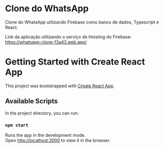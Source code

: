 # Clone do WhatsApp

Clone do WhatsApp utilizando Firebase como banco de dados, Typescript e React.

Link da aplicação utilizando o serviço de Hoisting do Firebase: https://whatsapp-clone-f3a43.web.app/



# Getting Started with Create React App

This project was bootstrapped with [Create React App](https://github.com/facebook/create-react-app).

## Available Scripts

In the project directory, you can run:

### `npm start`

Runs the app in the development mode.\
Open [http://localhost:3000](http://localhost:3000) to view it in the browser.


